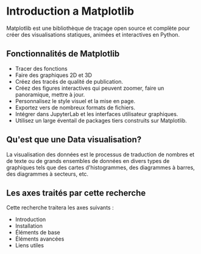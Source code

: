 # Introduction a Matplotlib

Matplotlib est une bibliothèque de traçage open source et complète pour créer des visualisations statiques, animées et interactives en Python.

## Fonctionnalités de Matplotlib

- Tracer des fonctions
- Faire des graphiques 2D et 3D
- Créez des tracés de qualité de publication.
- Créez des figures interactives qui peuvent zoomer, faire un panoramique, mettre à jour.
- Personnalisez le style visuel et la mise en page.
- Exportez vers de nombreux formats de fichiers.
- Intégrer dans JupyterLab et les interfaces utilisateur graphiques.
- Utilisez un large éventail de packages tiers construits sur Matplotlib.

## Qu'est que une Data visualisation?

La visualisation des données est le processus de traduction de nombres et de texte ou
de grands ensembles de données en divers types de graphiques tels que des cartes d'histogrammes,
des diagrammes à barres, des diagrammes à secteurs, etc.

## Les axes traités par cette recherche

Cette recherche traitera les axes suivants :

- Introduction
- Installation
- Éléments de base
- Éléments avancées
- Liens utiles
